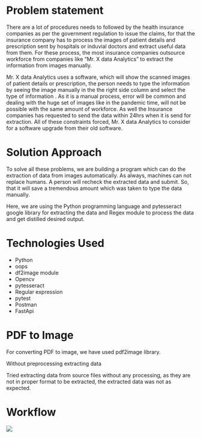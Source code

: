 # Problem statement
There are a lot of procedures needs to followed by the health insurance companies as per the government regulation to issue the claims, for that the insurance company has to process the images of patient details and prescription sent by hospitals or induvial doctors and extract useful data from them. For these process, the most insurance companies outsource workforce from companies like “Mr. X data Analytics” to extract the information from images manually.

Mr. X data Analytics uses a software, which will show the scanned images of patient details or prescription, the person needs to type the information by seeing the image manually in the the right side column and select the type of information . As it is a manual process, error will be common and dealing with the huge set of images like in the pandemic time, will not be possible with the same amount of workforce. As well the Insurance companies has requested to send the data within 24hrs when it is send for extraction. All of these constraints forced, Mr. X data Analytics to consider for a software upgrade from their old software.

# Solution Approach
To solve all these problems, we are building a program which can do the extraction of data from images automatically. As always, machines can not replace humans. A person will recheck the extracted data and submit. So, that it will save a tremendous amount which was taken to type the data manually.

Here, we are using the Python programming language and pytesseract google library for extracting the data and Regex module to process the data and get distilled desired output.

# Technologies Used
  
  * Python
  * oops
  * df2image module
  * Opencv
  * pytesseract
  * Regular expression
  * pytest
  * Postman
  * FastApi

# PDF to Image

For converting PDF to image, we have used pdf2image library.

Without preprocessing extracting data

Tried extracting data from source files without any processing, as they are not in proper format to be extracted, the extracted data was not as expected.

# Workflow

<img src="https://github.com/piyush3589/MedicalExtractionProject/tree/main/notebooks/workflow.jpg" class = "center">

